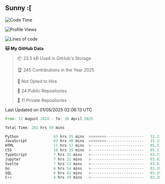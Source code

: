 ## Sunny :[

<!--START_SECTION:waka-->
![Code Time](http://img.shields.io/badge/Code%20Time-204%20hrs%207%20mins-blue)

![Profile Views](http://img.shields.io/badge/Profile%20Views-4-blue)

![Lines of code](https://img.shields.io/badge/From%20Hello%20World%20I%27ve%20Written-279.3%20thousand%20lines%20of%20code-blue)

**🐱 My GitHub Data** 

> 📦 22.5 kB Used in GitHub's Storage 
 > 
> 🏆 245 Contributions in the Year 2025
 > 
> 🚫 Not Opted to Hire
 > 
> 📜 24 Public Repositories 
 > 
> 🔑 11 Private Repositories 
 > 

 Last Updated on 01/05/2025 02:06:13 UTC
<!--END_SECTION:waka-->

<!--START_SECTION:code-->

```rust
From: 12 August 2024 - To: 30 April 2025

Total Time: 202 hrs 50 mins

Python                65 hrs 55 mins  >>>>>>>>-----------------   32.33 %
JavaScript            63 hrs 40 mins  >>>>>>>>-----------------   31.22 %
HTML                  11 hrs 17 mins  >------------------------   05.53 %
CSS                   10 hrs 25 mins  >------------------------   05.11 %
TypeScript            7 hrs 35 mins   >------------------------   03.72 %
Jupyter               7 hrs 22 mins   >------------------------   03.62 %
Svelte                7 hrs 13 mins   >------------------------   03.54 %
Go                    6 hrs 54 mins   >------------------------   03.39 %
SQL                   6 hrs 42 mins   >------------------------   03.29 %
C++                   4 hrs 39 mins   >------------------------   02.28 %
```

<!--END_SECTION:code-->
